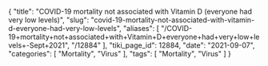 {
    "title": "COVID-19 mortality not associated with Vitamin D (everyone had very low levels)",
    "slug": "covid-19-mortality-not-associated-with-vitamin-d-everyone-had-very-low-levels",
    "aliases": [
        "/COVID-19+mortality+not+associated+with+Vitamin+D+everyone+had+very+low+levels+-Sept+2021",
        "/12884"
    ],
    "tiki_page_id": 12884,
    "date": "2021-09-07",
    "categories": [
        "Mortality",
        "Virus"
    ],
    "tags": [
        "Mortality",
        "Virus"
    ]
}